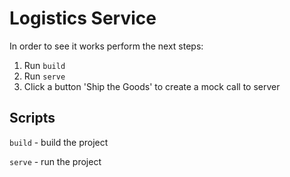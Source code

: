 # Logistics Service

In order to see it works perform the next steps:

1. Run `build`
2. Run `serve`
3. Click a button 'Ship the Goods' to create a mock call to server

## Scripts

`build` - build the project

`serve` - run the project
